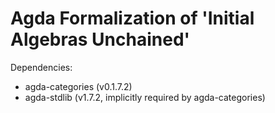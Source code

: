 # Agda Formalization of 'Initial Algebras Unchained'

Dependencies:

  - agda-categories (v0.1.7.2)
  - agda-stdlib (v1.7.2, implicitly required by agda-categories)

